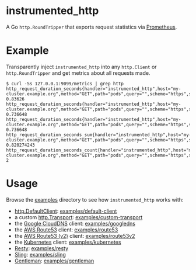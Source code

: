# instrumented_http

A Go `http.RoundTripper` that exports request statistics via [Prometheus](https://prometheus.io/).

# Example

Transparently inject `instrumented_http` into any `http.Client` or `http.RoundTripper` and get metrics about all requests made.

```console
$ curl -Ss 127.0.0.1:9099/metrics | grep http
http_request_duration_seconds{handler="instrumented_http",host="my-cluster.example.org",method="GET",path="pods",query="",scheme="https",status="200",quantile="0.5"} 0.83626
http_request_duration_seconds{handler="instrumented_http",host="my-cluster.example.org",method="GET",path="pods",query="",scheme="https",status="200",quantile="0.9"} 0.736648
http_request_duration_seconds{handler="instrumented_http",host="my-cluster.example.org",method="GET",path="pods",query="",scheme="https",status="200",quantile="0.99"} 0.736648
http_request_duration_seconds_sum{handler="instrumented_http",host="my-cluster.example.org",method="GET",path="pods",query="",scheme="https",status="200"} 0.820274243
http_request_duration_seconds_count{handler="instrumented_http",host="my-cluster.example.org",method="GET",path="pods",query="",scheme="https",status="200"} 2
```

# Usage

Browse the [examples](examples) directory to see how `instrumented_http` works with:
* [http.DefaultClient](https://golang.org/pkg/net/http/#Client): [examples/default-client](examples/default-client)
* a custom [http.Transport](https://golang.org/pkg/net/http/#Transport): [examples/custom-transport](examples/custom-transport)
* the [Google CloudDNS](https://godoc.org/google.golang.org/api/dns/v1) client: [examples/googledns](examples/googledns)
* the [AWS Route53](https://godoc.org/github.com/aws/aws-sdk-go/service/route53) client: [examples/route53](examples/route53)
* the [AWS Route53 (v2)](https://godoc.org/github.com/aws/aws-sdk-go-v2/service/route53) client: [examples/route53v2](examples/route53v2)
* the [Kubernetes](https://godoc.org/k8s.io/client-go) client: [examples/kubernetes](examples/kubernetes)
* [Resty](https://github.com/go-resty/resty): [examples/resty](examples/resty)
* [Sling](https://github.com/dghubble/sling): [examples/sling](examples/sling)
* [Gentleman](https://github.com/h2non/gentleman): [examples/gentleman](examples/gentleman)

